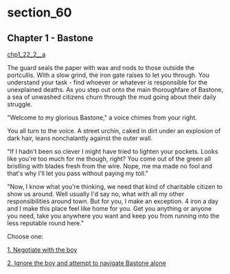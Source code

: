 
# section_60

## Chapter 1 - Bastone

[chp1_22_2__a](../../decomp/app/src/main/res/raw/chp1_22_2__a.mp3 ':include :type=audio')

The guard seals the paper with wax and nods to those outside the portcullis. With a slow grind, the iron gate raises to let you through. You understand your task - find whoever or whatever is responsible for the unexplained deaths. As you step out onto the main thoroughfare of Bastone, a sea of unwashed citizens churn through the mud going about their daily struggle.

"Welcome to my glorious Bastone," a voice chimes from your right.

You all turn to the voice. A street urchin, caked in dirt under an explosion of dark hair, leans nonchalantly against the outer wall.

"If I hadn't been so clever I might have tried to lighten your pockets. Looks like you're too much for me though, right? You come out of the green all bristling with blades fresh from the wire. Nope, me ma made no fool and that's why I'll let you pass without paying my toll."

"Now, I know what you're thinking, we need that kind of charitable citizen to show us around. Well usually I'd say no, what with all my other responsibilities around town. But for you, I make an exception. 4 iron a day and I make this place feel like home for you. Get you anything or anyone you need, take you anywhere you want and keep you from running into the less reputable round here."


Choose one:

[1. Negotiate with the boy](output/chapter1/section_61.md)

[2. Ignore the boy and attempt to navigate Bastone alone](output/chapter1/section_64.md)


